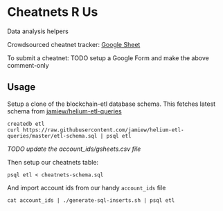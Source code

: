 Cheatnets R Us
==============

Data analysis helpers

Crowdsourced cheatnet tracker: [Google Sheet](https://docs.google.com/spreadsheets/d/1tqs-9xE7tB9Vlk_cgx1dmakRocPoqm3dPsMHVvqAfOs/edit?ts=5fec2a61#gid=0)

To submit a cheatnet: TODO setup a Google Form and make the above comment-only

Usage
-----

Setup a clone of the blockchain-etl database schema. This fetches latest schema from [jamiew/helium-etl-queries](https://github.com/jamiew/helium-etl-queries)

```
createdb etl
curl https://raw.githubusercontent.com/jamiew/helium-etl-queries/master/etl-schema.sql | psql etl
```

_TODO update the account_ids/gsheets.csv file_


Then setup our cheatnets table:

```
psql etl < cheatnets-schema.sql
```

And import account ids from our handy `account_ids` file

```
cat account_ids | ./generate-sql-inserts.sh | psql etl
```
